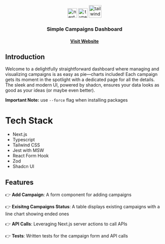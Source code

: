 <div align="center">
  <div align="center">
    <img src="https://cdn.worldvectorlogo.com/logos/next-js.svg" width="30" alt="next.js" />
    <img src="https://cdn.worldvectorlogo.com/logos/typescript.svg" width="30" alt="typescript" />
    <img src="https://cdn.worldvectorlogo.com/logos/tailwindcss.svg" width="40" alt="tailwindcss" />
  </div>

  <h3 align="center">Simple Campaigns Dashboard</h3>

  <h4><a href="https://ad-campaigns.vercel.app/" target="_blank">Visit Website</a></h4>

</div>

## <a name="introduction">Introduction</a>

Welcome to a delightfully straightforward dashboard where managing and visualizing campaigns is as easy as pie—charts included! Each campaign gets its moment in the spotlight with a dedicated page for all the details. The sleek and modern UI, powered by shadcn, ensures your data looks as good as your ideas (or maybe even better).

**Important Note:** use `--force` flag when installing packages

# <a name="tech-stack">Tech Stack</a>

- Next.js
- Typescript
- Tailwind CSS
- Jest with MSW
- React Form Hook
- Zod
- Shadcn UI

## <a name="features">Features</a>

👉 **Add Campaign**: A form component for adding campaigns

👉 **Exisitng Campaigns Status**: A table displays existing campaigns with a line chart showing ended ones

👉 **API Calls**: Leveraging Next.js server actions to call APIs

👉 **Tests**: Written tests for the campaign form and API calls
